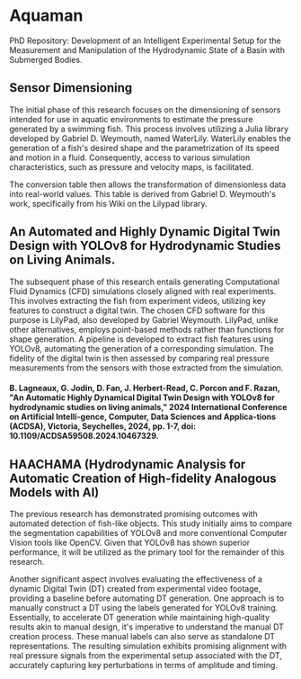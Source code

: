 # Aquaman
PhD Repository: Development of an Intelligent Experimental Setup for the Measurement and Manipulation of the Hydrodynamic State of a Basin with Submerged Bodies.

## Sensor Dimensioning
The initial phase of this research focuses on the dimensioning of sensors intended for use in aquatic environments to estimate the pressure generated by a swimming fish. This process involves utilizing a Julia library developed by Gabriel D. Weymouth, named WaterLily. WaterLily enables the generation of a fish's desired shape and the parametrization of its speed and motion in a fluid. Consequently, access to various simulation characteristics, such as pressure and velocity maps, is facilitated.

The conversion table then allows the transformation of dimensionless data into real-world values. This table is derived from Gabriel D. Weymouth's work, specifically from his Wiki on the Lilypad library.

## An Automated and Highly Dynamic Digital Twin Design with YOLOv8 for Hydrodynamic Studies on Living Animals.
The subsequent phase of this research entails generating Computational Fluid Dynamics (CFD) simulations closely aligned with real experiments. This involves extracting the fish from experiment videos, utilizing key features to construct a digital twin. The chosen CFD software for this purpose is LilyPad, also developed by Gabriel Weymouth. LilyPad, unlike other alternatives, employs point-based methods rather than functions for shape generation. A pipeline is developed to extract fish features using YOLOv8, automating the generation of a corresponding simulation. The fidelity of the digital twin is then assessed by comparing real pressure measurements from the sensors with those extracted from the simulation.

#### B. Lagneaux, G. Jodin, D. Fan, J. Herbert-Read, C. Porcon and F. Razan, "An Automatic Highly Dynamical Digital Twin Design with  YOLOv8 for hydrodynamic studies on living animals," 2024 International Conference on Artificial Intelli-gence, Computer, Data Sciences and Applica-tions (ACDSA), Victoria, Seychelles, 2024, pp. 1-7, doi: 10.1109/ACDSA59508.2024.10467329.

## HAACHAMA (Hydrodynamic Analysis for Automatic Creation of High-fidelity Analogous Models with AI)
The previous research has demonstrated promising outcomes with automated detection of fish-like objects. This study initially aims to compare the segmentation capabilities of YOLOv8 and more conventional Computer Vision tools like OpenCV. Given that YOLOv8 has shown superior performance, it will be utilized as the primary tool for the remainder of this research.

Another significant aspect involves evaluating the effectiveness of a dynamic Digital Twin (DT) created from experimental video footage, providing a baseline before automating DT generation. One approach is to manually construct a DT using the labels generated for YOLOv8 training. Essentially, to accelerate DT generation while maintaining high-quality results akin to manual design, it's imperative to understand the manual DT creation process. These manual labels can also serve as standalone DT representations. The resulting simulation exhibits promising alignment with real pressure signals from the experimental setup associated with the DT, accurately capturing key perturbations in terms of amplitude and timing.
